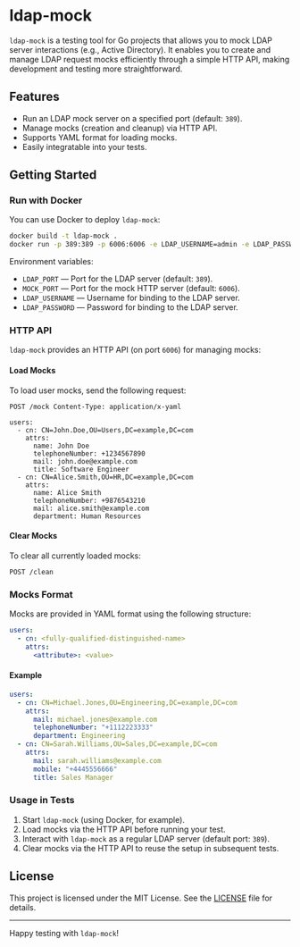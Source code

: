 # ldap-mock

`ldap-mock` is a testing tool for Go projects that allows you to mock LDAP server interactions (e.g., Active Directory).
It enables you to create and manage LDAP request mocks efficiently through a simple HTTP API, making development and testing more straightforward.

## Features
- Run an LDAP mock server on a specified port (default: `389`).
- Manage mocks (creation and cleanup) via HTTP API.
- Supports YAML format for loading mocks.
- Easily integratable into your tests.

## Getting Started

### Run with Docker
You can use Docker to deploy `ldap-mock`:

```sh
docker build -t ldap-mock .
docker run -p 389:389 -p 6006:6006 -e LDAP_USERNAME=admin -e LDAP_PASSWORD=admin123 ldap-mock
```

Environment variables:
- `LDAP_PORT` — Port for the LDAP server (default: `389`).
- `MOCK_PORT` — Port for the mock HTTP server (default: `6006`).
- `LDAP_USERNAME` — Username for binding to the LDAP server.
- `LDAP_PASSWORD` — Password for binding to the LDAP server.

### HTTP API
`ldap-mock` provides an HTTP API (on port `6006`) for managing mocks:

#### Load Mocks
To load user mocks, send the following request:

```http request
POST /mock Content-Type: application/x-yaml

users:
  - cn: CN=John.Doe,OU=Users,DC=example,DC=com
    attrs:
      name: John Doe
      telephoneNumber: +1234567890
      mail: john.doe@example.com
      title: Software Engineer
  - cn: CN=Alice.Smith,OU=HR,DC=example,DC=com
    attrs:
      name: Alice Smith
      telephoneNumber: +9876543210
      mail: alice.smith@example.com
      department: Human Resources
```

#### Clear Mocks
To clear all currently loaded mocks:

```http request
POST /clean
```


### Mocks Format
Mocks are provided in YAML format using the following structure:

```yaml
users:
  - cn: <fully-qualified-distinguished-name>
    attrs:
      <attribute>: <value>
```

#### Example
```yaml
users:
  - cn: CN=Michael.Jones,OU=Engineering,DC=example,DC=com
    attrs:
      mail: michael.jones@example.com
      telephoneNumber: "+1112223333"
      department: Engineering
  - cn: CN=Sarah.Williams,OU=Sales,DC=example,DC=com
    attrs:
      mail: sarah.williams@example.com
      mobile: "+4445556666"
      title: Sales Manager
```

### Usage in Tests
1. Start `ldap-mock` (using Docker, for example).
2. Load mocks via the HTTP API before running your test.
3. Interact with `ldap-mock` as a regular LDAP server (default port: `389`).
4. Clear mocks via the HTTP API to reuse the setup in subsequent tests.

## License
This project is licensed under the MIT License. See the [LICENSE](LICENSE) file for details.

---

Happy testing with `ldap-mock`!
